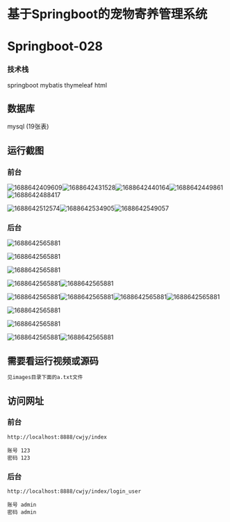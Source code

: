 # 基于Springboot的宠物寄养管理系统 

# Springboot-028

### 技术栈

 springboot mybatis thymeleaf html 

## 数据库

mysql (19张表)



## 运行截图

### 前台

![1688642409609](./images/1.png)![1688642431528](./images/2.png)![1688642440164](./images/3.png)![1688642449861](./images/4.png)![1688642488417](./images/5.png)

![1688642512574](./images/6.png)![1688642534905](./images/7.png)![1688642549057](./images/8.png)

### 后台

![1688642565881](./images/9.png)

![1688642565881](./images/10.png)

![1688642565881](./images/11.png)

![1688642565881](./images/12.png)![1688642565881](./images/13.png)

![1688642565881](./images/14.png)![1688642565881](./images/15.png)![1688642565881](./images/17.png)![1688642565881](./images/16.png)



![1688642565881](./images/18.png)

![1688642565881](./images/19.png)

![1688642565881](./images/20.png)![1688642565881](./images/21.png)

## 需要看运行视频或源码

```html
见images目录下面的a.txt文件

```



## 访问网址

### 前台

```
http://localhost:8888/cwjy/index

账号 123
密码 123
```

### 后台

```
http://localhost:8888/cwjy/index/login_user

账号 admin
密码 admin
```





